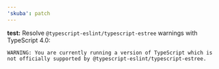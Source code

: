 ```yaml
---
'skuba': patch
---
```


**test:** Resolve `@typescript-eslint/typescript-estree` warnings with TypeScript 4.0:

```text
WARNING: You are currently running a version of TypeScript which is not officially supported by @typescript-eslint/typescript-estree.
```
